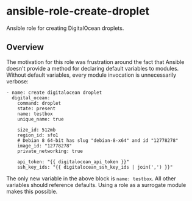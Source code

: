 # ansible-role-create-droplet
Ansible role for creating DigitalOcean droplets.

## Overview
The motivation for this role was frustration around the fact that
Ansible doesn't provide a method for declaring default variables
to modules. Without default variables, every module invocation
is unnecessarily verbose:

```
- name: create digitalocean droplet
  digital_ocean:
    command: droplet
    state: present
    name: testbox
    unique_name: true

    size_id: 512mb
    region_id: sfo1
    # Debian 8 64-bit has slug "debian-8-x64" and id "12778278"
    image_id: "12778278"
    private_networking: true

    api_token: "{{ digitalocean_api_token }}"
    ssh_key_ids: "{{ digitalocean_ssh_key_ids | join(',') }}"
```

The only new variable in the above block is `name: testbox`.
All other variables should reference defaults. Using a role
as a surrogate module makes this possible.

